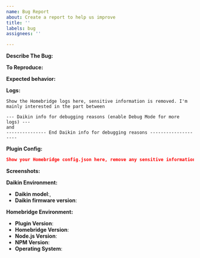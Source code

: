 ```yaml
---
name: Bug Report
about: Create a report to help us improve
title: ''
labels: bug
assignees: ''

---
```


<!-- You must use the issue template below when submitting a bug -->

**Describe The Bug:**
<!-- A clear and concise description of what the bug is. -->

**To Reproduce:**
<!-- Steps to reproduce the behavior. -->

**Expected behavior:**
<!-- A clear and concise description of what you expected to happen. -->

**Logs:**

```
Show the Homebridge logs here, sensitive information is removed. I'm mainly interested in the part between 

--- Daikin info for debugging reasons (enable Debug Mode for more logs) ---
and 
--------------- End Daikin info for debugging reasons --------------------
```

**Plugin Config:**

```json
Show your Homebridge config.json here, remove any sensitive information.
```

**Screenshots:**
<!-- If applicable, add screenshots to help explain your problem. -->

**Daikin Environment:**

* **Daikin model**:,<!-- BRP069C4x -->
* **Daikin firmware version**: <!-- 1_12_51 -->

**Homebridge Environment:**

* **Plugin Version**:
* **Homebridge Version**: <!-- homebridge -V -->
* **Node.js Version**: <!-- node -v -->
* **NPM Version**: <!-- npm -v -->
* **Operating System**: <!-- Raspbian / Ubuntu / Debian / Windows / macOS / Docker / hb-service -->

<!-- Click the "Preview" tab before you submit to ensure the formatting is correct. -->
